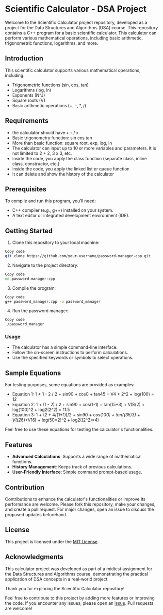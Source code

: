 # Scientific Calculator - DSA Project

Welcome to the Scientific Calculator project repository, developed as a project for the Data Structures and Algorithms (DSA) course. This repository contains a C++ program for a basic scientific calculator. This calculator can perform various mathematical operations, including basic arithmetic, trigonometric functions, logarithms, and more.

## Introduction

This scientific calculator supports various mathematical operations, including:
- Trigonometric functions (sin, cos, tan)
- Logarithms (log, ln)
- Exponents (N^J)
- Square roots (V)
- Basic arithmetic operations (+, -, *, /)

## Requirements

- the calculator should have + - / x   
- Basic trigonometry function: sin cos tan 
- More than basic function: square root, exp, log, ln 
- The calculator can input up to 10 or more variables and parameters. It is not limited to 2 + 2, 3 x 3, etc. 
- Inside the code, you apply the class function (separate class, inline class, constructor, etc.) 
- Inside the code, you apply the linked list or queue function
- It can delete and show the history of the calculator

## Prerequisites

To compile and run this program, you'll need:

- C++ compiler (e.g., g++) installed on your system.
- A text editor or integrated development environment (IDE).

## Getting Started

1. Clone this repository to your local machine:

```bash
Copy code
git clone https://github.com/your-username/password-manager-cpp.git
```

2. Navigate to the project directory:

```bash
Copy code
cd password-manager-cpp
```

3. Compile the program:

```bash
Copy code
g++ password_manager.cpp -o password_manager
```

4. Run the password manager:

```bash
Copy code
./password_manager
```

### Usage

- The calculator has a simple command-line interface.
- Follow the on-screen instructions to perform calculations.
- Use the specified keywords or symbols to select operations.

## Sample Equations

For testing purposes, some equations are provided as examples:
- Equation 1: 1 + 1 - 2 / 2 + sin90 + cos0 + tan45 + V4 + 2^2 + log(100) = 12
- Equation 2: 1 + (1 - 2) / 2 + sin90 + cos(1-1) + tan(15*3) + V(8/2) + log(100)^2 + log2(2^2) = 11.5
- Equation 3: 1 + (2 + 4/(1+1))/2 + sin90 + cos(10*0) + tan((3*5)*3) + V((2*6)+V16) + log(50*2)^2 + log2((2^2)*4)

Feel free to use these equations for testing the calculator's functionalities.

## Features
- **Advanced Calculations**: Supports a wide range of mathematical functions.
- **History Management**: Keeps track of previous calculations.
- **User-Friendly Interface**: Simple command prompt-based usage.

## Contribution
Contributions to enhance the calculator's functionalities or improve its performance are welcome. Please fork this repository, make your changes, and create a pull request. For major changes, open an issue to discuss the proposed updates beforehand.

## License
This project is licensed under the [MIT License](LICENSE).

## Acknowledgments
This calculator project was developed as part of a midtest assignment for the Data Structures and Algorithms course, demonstrating the practical application of DSA concepts in a real-world project.

Thank you for exploring the Scientific Calculator repository!

Feel free to contribute to this project by adding more features or improving the code. If you encounter any issues, please open an [issue](https://github.com/your-username/scientific-calculator-cpp/issues). Pull requests are welcome!

